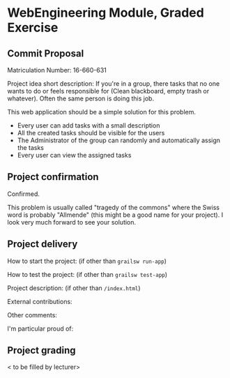 # WebEngineering Module, Graded Exercise

## Commit Proposal

Matriculation Number: 16-660-631

Project idea short description: 
If you're in a group, there tasks that no one wants to do
or feels responsible for (Clean blackboard, empty trash or whatever).
Often the same person is doing this job.

This web application should be a simple solution for this problem.

* Every user can add tasks with a small description
* All the created tasks should be visible for the users
* The Administrator of the group can randomly and automatically assign the tasks
* Every user can view the assigned tasks


## Project confirmation

Confirmed.

This problem is usually called "tragedy of the commons" where the Swiss word
is probably "Allmende" (this might be a good name for your project).
I look very much forward to see your solution.


## Project delivery <to be filled by student>

How to start the project: (if other than `grailsw run-app`)

How to test the project:  (if other than `grailsw test-app`)

Project description:      (if other than `/index.html`)

External contributions:

Other comments: 

I'm particular proud of:


## Project grading 

< to be filled by lecturer>
